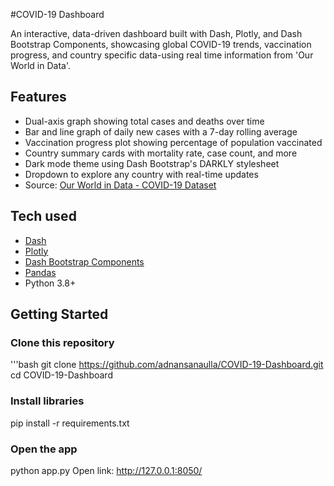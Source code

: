 #COVID-19 Dashboard

An interactive, data-driven dashboard built with Dash, Plotly, and Dash Bootstrap Components, showcasing global COVID-19 trends, vaccination progress, and country specific data-using real time information from 'Our World in Data'.

## Features

- Dual-axis graph showing total cases and deaths over time
- Bar and line graph of daily new cases with a 7-day rolling average
- Vaccination progress plot showing percentage of population vaccinated
- Country summary cards with mortality rate, case count, and more
- Dark mode theme using Dash Bootstrap's DARKLY stylesheet
- Dropdown to explore any country with real-time updates
- Source: [Our World in Data - COVID-19 Dataset](https://ourworldindata.org/coronavirus)

## Tech used

- [Dash](https://dash.plotly.com/)
- [Plotly](https://plotly.com/)
- [Dash Bootstrap Components](https://dash-bootstrap-components.opensource.faculty.ai/)
- [Pandas](https://pandas.pydata.org/)
- Python 3.8+

## Getting Started

### Clone this repository

'''bash
git clone https://github.com/adnansanaulla/COVID-19-Dashboard.git
cd COVID-19-Dashboard

### Install libraries

pip install -r requirements.txt

### Open the app

python app.py
Open link: http://127.0.0.1:8050/
